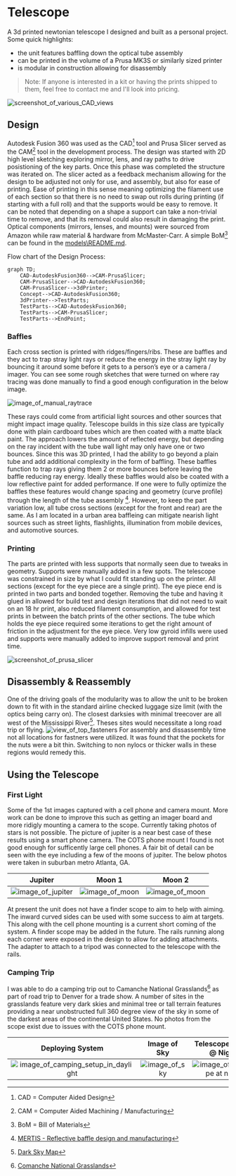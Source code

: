 # Telescope
A 3d printed newtonian telescope I designed and built as a personal project. 
Some quick highlights: 
-	the unit features baffling down the optical tube assembly
-	can be printed in the volume of a Prusa MK3S or similarly sized printer
-	is modular in construction allowing for disassembly

> Note: If anyone is interested in a kit or having the prints shipped to them, feel free to contact me and I'll look into pricing. 

![screenshot_of_various_CAD_views](images/cad_views.png)

## Design
Autodesk Fusion 360 was used as the CAD[^1] tool and Prusa Slicer served as the CAM[^2] tool in the development process. The design was started with 2D high level sketching exploring mirror, lens, and ray paths to drive posistioning of the key parts. Once this phase was completed the structure was iterated on. The slicer acted as a feedback mechanism allowing for the design to be adjusted not only for use, and assembly, but also for ease of printing. Ease of printing in this sense meaning optimizing the filament use of each section so that there is no need to swap out rolls during printing (if starting with a full roll) and that the supports would be easy to remove. It can be noted that depending on a shape a support can take a non-trivial time to remove, and that its removal could also result in damaging the print. Optical components (mirrors, lenses, and mounts) were sourced from Amazon while raw material & hardware from McMaster-Carr. A simple BoM[^3] can be found in the [models\README.md](models\README.md).

Flow chart of the Design Process:
```mermaid
graph TD;
    CAD-AutodeskFusion360-->CAM-PrusaSlicer;
    CAM-PrusaSlicer-->CAD-AutodeskFusion360;
    CAM-PrusaSlicer-->3dPrinter;
    Concept-->CAD-AutodeskFusion360;
    3dPrinter-->TestParts;
    TestParts-->CAD-AutodeskFusion360;
    TestParts-->CAM-PrusaSlicer;
    TestParts-->EndPoint;
```


### Baffles
Each cross section is printed with ridges/fingers/ribs. These are baffles and they act to trap stray light rays or reduce the energy in the stray light ray by bouncing it around some before it gets to a person’s eye or a camera / imager. You can see some rough sketches that were turned on where ray tracing was done manually to find a good enough configuration in the below image. 

![image_of_manual_raytrace](/images/ray-with-cad.png)

These rays could come from artificial light sources and other sources that might impact image quality. Telescope builds in this size class are typically done with plain cardboard tubes which are then coated with a matte black paint. The approach lowers the amount of reflected energy, but depending on the ray incident with the tube wall light may only have one or two bounces. Since this was 3D printed, I had the ability to go beyond a plain tube and add additional complexity in the form of baffling. These baffles function to trap rays giving them 2 or more bounces before leaving the baffle reducing ray energy. Ideally these baffles would also be coated with a low reflective paint for added performance. If one were to fully optimize the baffles these features would change spacing and geometry (curve profile) through the length of the tube assembly [^4]. However, to keep the part variation low, all tube cross sections (except for the front and rear) are the same. As I am located in a urban area baffleing can mitigate nearish light sources such as street lights, flashlights, illumination from mobile devices, and automotive sources. 


### Printing
The parts are printed with less supports that normally seen due to tweaks in geometry. Supports were manually added in a few spots. The telescope was constrained in size by what I could fit standing up on the printer. All sections (except for the eye piece are a single print). The eye piece end is printed in two parts and bonded together.  Removing the tube and having it glued in allowed for build test and design iterations that did not need to wait on an 18 hr print, also reduced filament consumption, and allowed for test prints in between the batch prints of the other sections. The tube which holds the eye piece required some iterations to get the right amount of friction in the adjustment for the eye piece. 
Very low gyroid infills were used and supports were manually added to improve support removal and print time. 

![screenshot_of_prusa_slicer](/images/Screenshot_2023-09-21-155540.png)


## Disassembly & Reassembly 
One of the driving goals of the modularity was to allow the unit to be broken down to fit with in the standard airline checked luggage size limit (with the optics being carry on). The closest darksies with minimal treecover are all west of the Mississippi River[^5]. Theses sites would necessitate a long road trip or flying. 
![view_of_top_fasteners](/images/view_showingTopFasteners.jpg)
For assembly and dissassembly time not all locations for fastners were utilized. It was found that the pockets for the nuts were a bit thin. Switching to non nylocs or thicker walls in these regions would remedy this. 



## Using the Telescope
### First Light
Some of the 1st images captured with a cell phone and camera mount. More work can be done to improve this such as getting an imager board and more ridigly mounting a camera to the scope. Currently taking photos of stars is not possible. The picture of jupiter is a near best case of these results using a smart phone camera. The COTS phone mount I found is not good enough for sufficently large cell phones. A fair bit of detail can be seen with the eye including a few of the moons of jupiter. The below photos were taken in suburban metro Atlanta, GA. 

| Jupiter | Moon 1 | Moon 2 |
| :---: | :---: | :---: |
| ![image_of_jupiter](/images/jupiter.jpg) | ![image_of_moon](/images/moon3.jpg) | ![image_of_moon](/images/moon2.jpg) |

At present the unit does not have a finder scope to aim to help with aiming. The inward curved sides can be used with some success to aim at targets. This along with the cell phone mounting is a current short coming of the system. A finder scope may be added in the future. The rails running along each corner were exposed in the design to allow for adding attachments. The adapter to attach to a tripod was connected to the telescope with the rails. 

### Camping Trip
I was able to do a camping trip out to Camanche National Grasslands[^6] as part of road trip to Denver for a trade show. A number of sites in the grasslands feature very dark skies and minimal tree or tall terrain features providing a near unobstructed full 360 degree view of the sky in some of the darkest areas of the continental United States. No photos from the scope exist due to issues with the COTS phone mount. 

| Deploying System | Image of Sky | Telescope Setup @ Night |
| :---: | :---: | :---: |
| ![image_of_camping_setup_in_daylight](/images/camping1.jpg) | ![image_of_sky](/images/camping3.jpg) | ![image_of_telesope at night](/images/camping6.jpg) |

[^1]: CAD = Computer Aided Design 
[^2]: CAM = Computer Aided Machining / Manufacturing
[^3]: BoM = Bill of Materials
[^4]: [MERTIS - Reflective baffle design and manufacturing](https://www.nicoform.com/Images_Content/Site1/Files/Articles/MERTISReflectiveBaffleDesign.pdf)
[^5]: [Dark Sky Map](https://www.darkskymap.com/)
[^6]: [Comanche National Grasslands](https://www.fs.usda.gov/recarea/psicc/recarea/?recid=12409)

